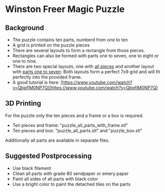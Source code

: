 
# Winston Freer Magic Puzzle

## Background

* The puzzle contains ten parts, numberd from one to ten
* A grid is printed on the puzzle pieces
* There are several layouts to form a rectangle from those pieces. 
* Rectangles can also be formed with parts one to seven, one to eight or one to nine.
* There are two special layouts, one with [all pieces](https://github.com/olikraus/scad/blob/master/winston_freer/png/puzzle_start.png) 
 and another layout with [parts one to seven](https://github.com/olikraus/scad/blob/master/winston_freer/png/puzzle_step3.png):
 Both layouts form a perfect 7x9 grid and will fit perfectly into the provided frame.
* A good tutorial is here: [https://www.youtube.com/watch?v=QbpfjM0NP7Q](https://www.youtube.com/watch?v=QbpfjM0NP7Q)
 
## 3D Printing

For the puzzle only the ten pieces and a frame or a box is required.

* Ten pieces and frame: "puzzle_all_parts_with_frame.stl"
* Ten pieces and box: "puzzle_all_parts.stl" and "puzzle_box.stl"

Additionally all parts are available in separate files.

## Suggested Postprocessing

* Use black filament
* Clean all parts with grade 80 sendpaper or emery paper
* Paint all sides of all parts with black color
* Use a bright color to paint the detached tiles on the parts



